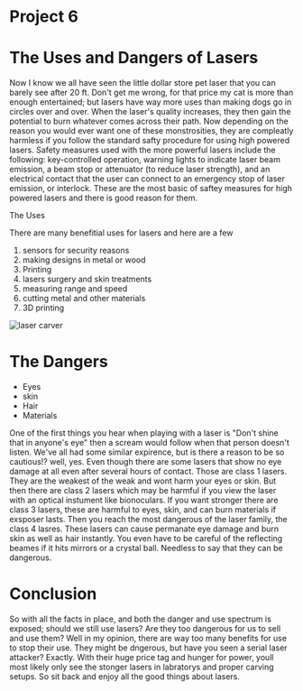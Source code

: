 # Project 6
# The Uses and Dangers of Lasers

Now I know we all have seen the little dollar store pet laser that you can barely see after 20 ft. Don't get me wrong, for that price my cat is more than enough entertained; but lasers have way more uses than making dogs go in circles over and over. When the laser's quality increases, they then gain the potential to burn whatever comes across their path. Now depending on the reason you would ever want one of these monstrosities, they are compleatly harmless if you follow the standard safty procedure for using high powered lasers. Safety measures used with the more powerful lasers include the following: key-controlled operation, warning lights to indicate laser beam emission, a beam stop or attenuator (to reduce laser strength), and an electrical contact that the user can connect to an emergency stop of laser emission, or interlock. These are the most basic of saftey measures for high powered lasers and there is good reason for them.
    
The Uses</h1>
    
<p>There are many benefitial uses for lasers and here are a few</p>
<ol>
<li>sensors for security reasons</li>
<li>making designs in metal or wood</li>
<li>Printing</li>
<li>lasers surgery and skin treatments</li>
<li>measuring range and speed</li>
<li>cutting metal and other materials</li>
<li>3D printing</li>
</ol>
<img src="https://images-na.ssl-images-amazon.com/images/I/41-HO9L6PDL._SX425_.jpg" alt="laser carver">    
    <h1>The Dangers</h1>
    <ul>
        <li>Eyes</li>
        <li>skin</li>
        <li>Hair</li>
        <li>Materials</li>
    </ul>
<p>One of the first things you hear when playing with a laser is "Don't shine that in anyone's eye" then a scream would follow when that person doesn't listen. We've all had some similar expirence, but is there a reason to be so cautious!? well, yes. Even though there are some lasers that show no eye damage at all even after several hours of contact. Those are class 1 lasers. They are the weakest of the weak and wont harm your eyes or skin. But then there are class 2 lasers which may be harmful if you view the laser with an optical instument like bionoculars. If you want stronger there are class 3 lasers, these are harmful to eyes, skin, and can burn materials if exsposer lasts. Then you reach the most dangerous of the laser family, the class 4 lasres. These lasers can cause permanate eye damage and burn skin as well as hair instantly. You even have to be careful of the reflecting beames if it hits mirrors or a crystal ball. Needless to say that they can be dangerous.</p></li>
<h1>Conclusion</h1>
<p>So with all the facts in place, and both the danger and use spectrum is exposed; should we still use lasers? Are they too dangerous for us to sell and use them? Well in my opinion, there are way too many benefits for use to stop their use. They might be dngerous, but have you seen a serial laser attacker? Exactly. With their huge price tag and hunger for power, youll most likely only see the stonger lasers in labratorys and proper carving setups. So sit back and enjoy all the good things about lasers. </p>
